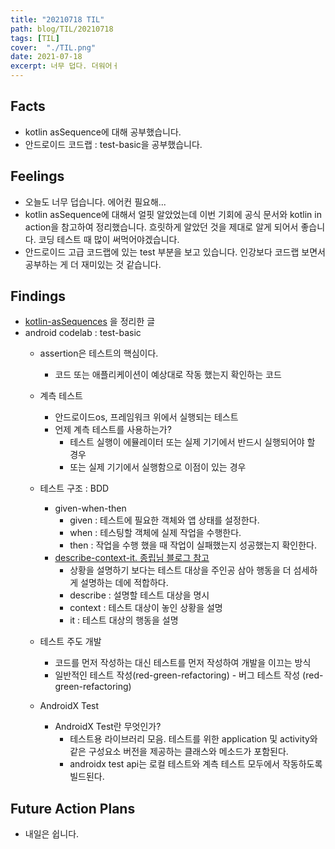 ```yaml
---
title: "20210718 TIL"
path: blog/TIL/20210718
tags: [TIL]
cover:  "./TIL.png"
date: 2021-07-18
excerpt: 너무 덥다. 더워어ㅓ
---
```


## Facts

- kotlin asSequence에 대해 공부했습니다.
- 안드로이드 코드랩 : test-basic을 공부했습니다. 

## Feelings

* 오늘도 너무 덥습니다. 에어컨 필요해...
* kotlin asSequence에 대해서 얼핏 알았었는데 이번 기회에 공식 문서와 kotlin in action을 참고하여 정리했습니다. 흐릿하게 알았던 것을 제대로 알게 되어서 좋습니다. 코딩 테스트 때 많이 써먹어야겠습니다.
* 안드로이드 고급 코드랩에 있는 test 부분을 보고 있습니다. 인강보다 코드랩 보면서 공부하는 게 더 재미있는 것 같습니다. 

## Findings
* [kotlin-asSequences](https://hyejineee.github.io/blog/Kotlin/kotlin-Sequence) 을 정리한 글
* android codelab : test-basic
    * assertion은 테스트의 핵심이다. 
        *  코드 또는 애플리케이션이 예상대로 작동 했는지 확인하는 코드
    * 계측 테스트 
        * 안드로이드os, 프레임워크 위에서 실행되는 테스트
        * 언제 계측 테스트를 사용하는가? 
            * 테스트 실행이 에뮬레이터 또는 실제 기기에서 반드시 실행되어야 할 경우
            * 또는 실제 기기에서 실행함으로 이점이 있는 경우
    * 테스트 구조 : BDD
        * given-when-then 
            * given : 테스트에 필요한 객체와 앱 상태를 설정한다.
            * when : 테스팅할 객체에 실제 작업을 수행한다.
            * then : 작업을 수행 했을 때 작업이 실패했는지 성공했는지 확인한다.
        * [describe-context-it. 종립님 블로그 참고](https://johngrib.github.io/wiki/junit5-nested/) 
            * 상황을 설명하기 보다는 테스트 대상을 주인공 삼아 행동을 더 섬세하게 설명하는 데에 적합하다. 
            * describe : 설명할 테스트 대상을 명시 
            * context : 테스트 대상이 놓인 상황을 설명 
            * it : 테스트 대상의 행동을 설명

    * 테스트 주도 개발 
        * 코드를 먼저 작성하는 대신 테스트를 먼저 작성하여 개발을 이끄는 방식 
        * 일반적인 테스트 작성(red-green-refactoring) - 버그 테스트 작성 (red-green-refactoring)
    * AndroidX Test 
        * AndroidX Test란 무엇인가? 
            * 테스트용 라이브러리 모음. 테스트를 위한 application 및 activity와 같은 구성요소 버전을 제공하는 클래스와 메소드가 포함된다.
            * androidx test api는 로컬 테스트와 계측 테스트 모두에서 작동하도록 빌드된다. 
    

## Future Action Plans

* 내일은 쉽니다. 


